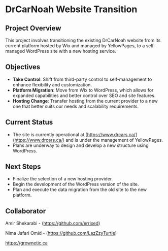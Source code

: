 # DrCarNoah Website Transition

## Project Overview
This project involves transitioning the existing DrCarNoah website from its current platform hosted by Wix and managed by YellowPages, to a self-managed WordPress site with a new hosting service.

## Objectives
- **Take Control**: Shift from third-party control to self-management to enhance flexibility and customization.
- **Platform Migration**: Move from Wix to WordPress, which allows for expanded capabilities and better control over SEO and site features.
- **Hosting Change**: Transfer hosting from the current provider to a new one that better suits our needs and scalability requirements.

## Current Status
- The site is currently operational at [https://www.drcars.ca/](https://www.drcars.ca/) and is under the management of YellowPages.
- Plans are underway to design and develop a new structure using WordPress.

## Next Steps
- Finalize the selection of a new hosting provider.
- Begin the development of the WordPress version of the site.
- Plan and execute the data migration from the old site to the new platform.

## Collaborator

Amir Shekarabi - (https://github.com/errixed)

Nima Jafari Omid - (https://github.com/LazZzyTurtle)

https://grownetic.ca


